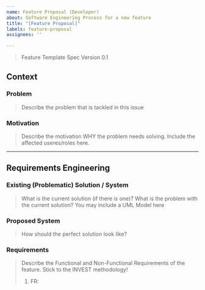 ```yaml
---
name: Feature Proposal (Developer)
about: Software Engineering Process for a new feature
title: "[Feature Proposal]"
labels: feature-proposal
assignees: ''

---
```


> Feature Template Spec Version 0.1

## Context

### Problem  
> Describe the problem that is tackled in this issue

### Motivation 
> Describe the motivation WHY the problem needs solving. Include the affected useres/roles here. 

---
## Requirements Engineering 

### Existing (Problematic) Solution / System 
> What is the current solution (if there is one)? What is the problem with the current solution? 
> You may include a UML Model here 

### Proposed System 
> How should the perfect solution look like? 

### Requirements 
> Describe the Functional and Non-Functional Requirements of the feature. Stick to the INVEST methodology! 
> 1. FR: <Title>: <Description> 
>
> 1. NFR: <FURPS+ Category>: <Title>: <Description>

---
## Analysis

### Analysis Object Model 
> What are the involved Analysis Objects? 

### Dynamic Behavior 
> Include dynamic models (Activity Diagram, State Chart diagram, Communication Diagram) here to outline the dynamic nature of the PROBLEM 


---
## System Design 

### Subsystem Decomposition
> Show the involved subsystems and their interfaces. Make sure to describe the APIs that you add/change in detail. Model the DTOs you intend to (re)use or change! 

### Persistant Data Management
> Describe the Database changes you intend to make.
> Outline new config options you will add
> Describe all other data persistancy mechanisms you may use. 

### Access Control / Security Aspects 
> Describe the access control considerations for your feature

### Other Design Decisions
> Potential candidates to discuss here: Websockets, Test stragegy 

---
## UI / UX 
> Describe the user flow (references to dynamic model). 
> Screenshots of the final UI mockup
